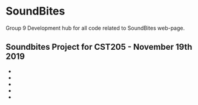 # SoundBites
Group 9 Development hub for all code related to SoundBites web-page.

Soundbites Project for CST205 - November 19th 2019
  -
  -
  -
  -
  -
  -
